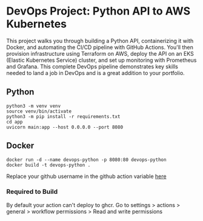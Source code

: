 # DevOps Project: Python API to AWS Kubernetes
This project walks you through building a Python API, containerizing it with Docker, and automating the CI/CD pipeline with GitHub Actions. You'll then provision infrastructure using Terraform on AWS, deploy the API on an EKS (Elastic Kubernetes Service) cluster, and set up monitoring with Prometheus and Grafana. This complete DevOps pipeline demonstrates key skills needed to land a job in DevOps and is a great addition to your portfolio.


## Python
```
python3 -m venv venv
source venv/bin/activate
python3 -m pip install -r requirements.txt
cd app
uvicorn main:app --host 0.0.0.0 --port 8080
```

## Docker
```
docker run -d --name devops-python -p 8080:80 devops-python
docker build -t devops-python .
```

Replace your github username in the github action variable [here](./.github/workflows/release.yaml)

### Required to Build
By default your action can't deploy to ghcr. Go to settings > actions > general > workflow permissions > Read and write permissions
